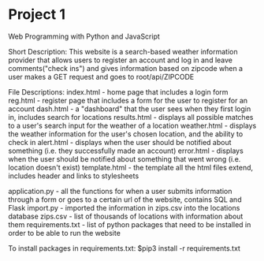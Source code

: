 # Project 1

Web Programming with Python and JavaScript

Short Description:
This website is a search-based weather information provider that allows users to register
an account and log in and leave comments("check ins") and gives information based on
zipcode when a user makes a GET request and goes to root/api/ZIPCODE

File Descriptions:
index.html - home page that includes a login form
reg.html - register page that includes a form for the user to register for an account
dash.html - a "dashboard" that the user sees when they first login in, includes search for locations
results.html - displays all possible matches to a user's search input for the weather of a location
weather.html - displays the weather information for the user's chosen location, and the ability to check in
alert.html - displays when the user should be notified about something (i.e. they successfully made an account)
error.html - displays when the user should be notified about something that went wrong (i.e. location doesn't exist)
template.html - the template all the html files extend, includes header and links to stylesheets

application.py - all the functions for when a user submits information through a
form or goes to a certain url of the website, contains SQL and Flask
import.py - imported the information in zips.csv into the locations database
zips.csv - list of thousands of locations with information about them
requirements.txt - list of python packages that need to be installed in order to be able to run the website

To install packages in requirements.txt:
$pip3 install -r requirements.txt